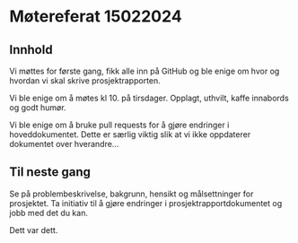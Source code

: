 # Møtereferat 15022024 

## Innhold
Vi møttes for første gang, fikk alle inn på GitHub og ble enige om hvor og hvordan vi skal skrive prosjektrapporten.

Vi ble enige om å møtes kl 10. på tirsdager. Opplagt, uthvilt, kaffe innabords og godt humør.

Vi ble enige om å bruke pull requests for å gjøre endringer i hoveddokumentet. Dette er særlig viktig slik at vi ikke oppdaterer dokumentet over hverandre...

## Til neste gang
Se på problembeskrivelse, bakgrunn, hensikt og målsettninger for prosjektet. Ta initiativ til å gjøre endringer i prosjektrapportdokumentet og jobb med det du kan. 

Dett var dett. 